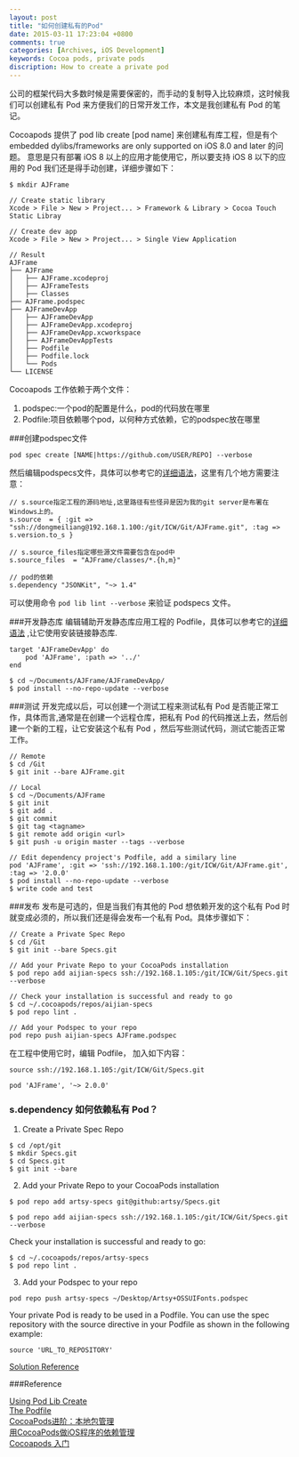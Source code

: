 ```yaml
---
layout: post
title: "如何创建私有的Pod"
date: 2015-03-11 17:23:04 +0800
comments: true
categories: [Archives, iOS Development]
keywords: Cocoa pods, private pods
discription: How to create a private pod
---
```


公司的框架代码大多数时候是需要保密的，而手动的复制导入比较麻烦，这时候我们可以创建私有 Pod 来方便我们的日常开发工作，本文是我创建私有 Pod 的笔记。

Cocoapods 提供了 pod lib create [pod name] 来创建私有库工程，但是有个 embedded dylibs/frameworks are only supported on iOS 8.0 and later 的问题。 意思是只有部署 iOS 8 以上的应用才能使用它，所以要支持 iOS 8 以下的应用的 Pod 我们还是得手动创建，详细步骤如下：

```
$ mkdir AJFrame

// Create static library
Xcode > File > New > Project... > Framework & Library > Cocoa Touch Static Libray 

// Create dev app
Xcode > File > New > Project... > Single View Application

// Result 
AJFrame
├── AJFrame
│   ├── AJFrame.xcodeproj
│   ├── AJFrameTests
│   ├── Classes
├── AJFrame.podspec
├── AJFrameDevApp
│   ├── AJFrameDevApp
│   ├── AJFrameDevApp.xcodeproj
│   ├── AJFrameDevApp.xcworkspace
│   ├── AJFrameDevAppTests
│   ├── Podfile
│   ├── Podfile.lock
│   └── Pods
└── LICENSE
```
<!-- more -->
Cocoapods 工作依赖于两个文件：  

1. podspec:一个pod的配置是什么，pod的代码放在哪里  
2. Podfile:项目依赖哪个pod，以何种方式依赖，它的podspec放在哪里    

###创建podspec文件

```
pod spec create [NAME|https://github.com/USER/REPO] --verbose
```
<!--more-->

然后编辑podspecs文件，具体可以参考它的[详细语法](https://guides.cocoapods.org/syntax/podspec.html)，这里有几个地方需要注意：

```
// s.source指定工程的源码地址,这里路径有些怪异是因为我的git server是布署在Windows上的。
s.source  = { :git => "ssh://dongmeiliang@192.168.1.100:/git/ICW/Git/AJFrame.git", :tag => s.version.to_s }

// s.source_files指定哪些源文件需要包含在pod中
s.source_files  = "AJFrame/classes/*.{h,m}"

// pod的依赖
s.dependency "JSONKit", "~> 1.4"

```
可以使用命令 `pod lib lint --verbose` 来验证 podspecs 文件。

###开发静态库
编辑辅助开发静态库应用工程的 Podfile，具体可以参考它的[详细语法](https://guides.cocoapods.org/syntax/podfile.html) ,让它使用安装链接静态库.

```
target 'AJFrameDevApp' do
    pod 'AJFrame', :path => '../'
end

$ cd ~/Documents/AJFrame/AJFrameDevApp/
$ pod install --no-repo-update --verbose
```

###测试
开发完成以后，可以创建一个测试工程来测试私有 Pod 是否能正常工作，具体而言,通常是在创建一个远程仓库，把私有 Pod 的代码推送上去，然后创建一个新的工程，让它安装这个私有 Pod ，然后写些测试代码，测试它能否正常工作。

```
// Remote 
$ cd /Git
$ git init --bare AJFrame.git

// Local
$ cd ~/Documents/AJFrame
$ git init 
$ git add .
$ git commit
$ git tag <tagname>
$ git remote add origin <url>
$ git push -u origin master --tags --verbose

// Edit dependency project's Podfile, add a similary line
pod 'AJFrame', :git => 'ssh://192.168.1.100:/git/ICW/Git/AJFrame.git', :tag => '2.0.0'
$ pod install --no-repo-update --verbose
$ write code and test
```

###发布
发布是可选的，但是当我们有其他的 Pod 想依赖开发的这个私有 Pod 时就变成必须的，所以我们还是得会发布一个私有 Pod。具体步骤如下：

```
// Create a Private Spec Repo  
$ cd /Git  
$ git init --bare Specs.git

// Add your Private Repo to your CocoaPods installation
$ pod repo add aijian-specs ssh://192.168.1.105:/git/ICW/Git/Specs.git --verbose

// Check your installation is successful and ready to go
$ cd ~/.cocoapods/repos/aijian-specs
$ pod repo lint .

// Add your Podspec to your repo
pod repo push aijian-specs AJFrame.podspec

```

在工程中使用它时，编辑 Podfile， 加入如下内容：

```
source ssh://192.168.1.105:/git/ICW/Git/Specs.git

pod 'AJFrame', '~> 2.0.0' 
```

### s.dependency 如何依赖私有 Pod？

1. Create a Private Spec Repo  

```
$ cd /opt/git  
$ mkdir Specs.git  
$ cd Specs.git
$ git init --bare
```

2. Add your Private Repo to your CocoaPods installation 

```
$ pod repo add artsy-specs git@github:artsy/Specs.git

$ pod repo add aijian-specs ssh://192.168.1.105:/git/ICW/Git/Specs.git --verbose
``` 

Check your installation is successful and ready to go:

```
$ cd ~/.cocoapods/repos/artsy-specs
$ pod repo lint .
```

3. Add your Podspec to your repo

```
pod repo push artsy-specs ~/Desktop/Artsy+OSSUIFonts.podspec
```
Your private Pod is ready to be used in a Podfile. You can use the spec repository with the source directive in your Podfile as shown in the following example:

```
source 'URL_TO_REPOSITORY'
```

[Solution Reference](http://stackoverflow.com/questions/25759170/how-to-add-a-private-cocoapod-as-a-dependency-in-another-pod-podspec-file)

###Reference  

[Using Pod Lib Create](http://guides.cocoapods.org/making/using-pod-lib-create)  
[The Podfile](http://guides.cocoapods.org/using/the-podfile.html)  
[CocoaPods进阶：本地包管理](http://www.iwangke.me/2013/04/18/advanced-cocoapods/)  
[用CocoaPods做iOS程序的依赖管理](http://blog.devtang.com/blog/2014/05/25/use-cocoapod-to-manage-ios-lib-dependency/)  
[Cocoapods 入门](http://studentdeng.github.io/blog/2013/09/13/cocoapods-tutorial/)

